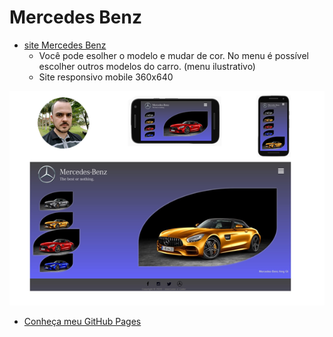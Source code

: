 # Mercedes Benz
* [site Mercedes Benz](https://emersonn-e-coder.github.io/Mercedes-Benz/)
   * Você pode esolher o modelo e mudar de cor.
   No menu é possível escolher outros modelos do carro. (menu ilustrativo)
   * Site responsivo mobile 360x640
   
   
![](https://github.com/emersonn-e-coder/Mercedes-Benz/blob/master/imagens/paper-web.png) 
* [Conheça meu GitHub Pages](https://emersonn-e-coder.github.io/)
